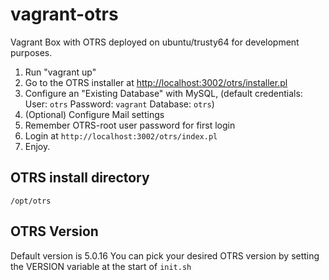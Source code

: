 # vagrant-otrs

Vagrant Box with OTRS deployed on ubuntu/trusty64 for development purposes.

1. Run "vagrant up"
2. Go to the OTRS installer at <http://localhost:3002/otrs/installer.pl>
3. Configure an "Existing Database" with MySQL, (default credentials: User: `otrs` Password: `vagrant` Database: `otrs`)
4. (Optional) Configure Mail settings
5. Remember OTRS-root user password for first login
6. Login at `http://localhost:3002/otrs/index.pl`
7. Enjoy.

## OTRS install directory

```
/opt/otrs
```

## OTRS Version

Default version is 5.0.16 You can pick your desired OTRS version by setting the VERSION variable at the start of `init.sh`
